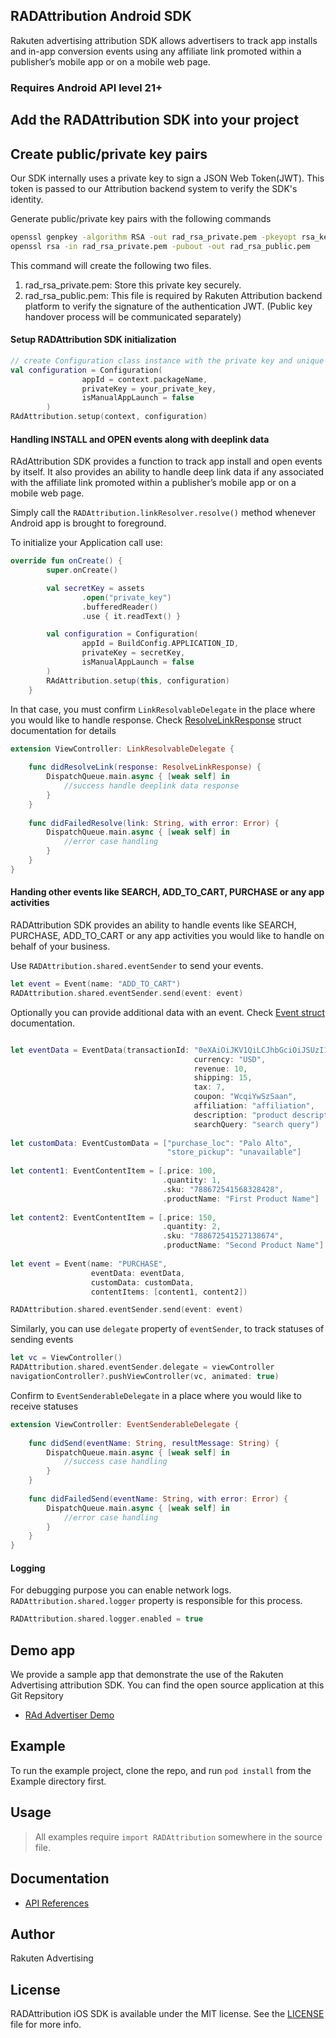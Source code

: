 ## RADAttribution Android SDK

Rakuten advertising attribution SDK allows advertisers to track app installs and in-app conversion events using any affiliate link promoted within a publisher’s mobile app or on a mobile web page.

### Requires Android API level 21+

## Add the RADAttribution SDK into your project

## Create public/private key pairs
Our SDK internally uses a private key to sign a JSON Web Token(JWT).
This token is passed to our Attribution backend system to verify the SDK's identity. 

Generate public/private key pairs with the following commands

```sh
openssl genpkey -algorithm RSA -out rad_rsa_private.pem -pkeyopt rsa_keygen_bits:256
openssl rsa -in rad_rsa_private.pem -pubout -out rad_rsa_public.pem
```
This command will create the following two files.
1. rad_rsa_private.pem: Store this private key securely.
2. rad_rsa_public.pem: This file is required by Rakuten Attribution backend platform to verify the signature of the authentication JWT. 
(Public key handover process will be communicated separately)

#### Setup RADAttribution SDK initialization


```kotlin
// create Configuration class instance with the private key and unique application id 
val configuration = Configuration(
                appId = context.packageName,
                privateKey = your_private_key,
                isManualAppLaunch = false
        )
RAdAttribution.setup(context, configuration)
```

#### Handling INSTALL and OPEN events along with deeplink data

RAdAttribution SDK provides a function to track app install and open events by itself. It also provides an ability to handle  deep link data if any associated with the affiliate link promoted within a publisher’s mobile app or on a mobile web page.

Simply call the `RADAttribution.linkResolver.resolve()` method whenever Android app is brought to foreground.

To initialize  your Application call use:
```kotlin
override fun onCreate() {
        super.onCreate()

        val secretKey = assets
                .open("private_key")
                .bufferedReader()
                .use { it.readText() }

        val configuration = Configuration(
                appId = BuildConfig.APPLICATION_ID,
                privateKey = secretKey,
                isManualAppLaunch = false
        )
        RAdAttribution.setup(this, configuration)
    }
```


In that case, you must confirm `LinkResolvableDelegate` in the place where you would like to handle response. Check [ResolveLinkResponse](https://rakuten-advertising-developers.github.io/RADAttribution-SDK-iOS/Structs/ResolveLinkResponse.html) struct documentation for details
```swift
extension ViewController: LinkResolvableDelegate {
    
    func didResolveLink(response: ResolveLinkResponse) {
        DispatchQueue.main.async { [weak self] in
            //success handle deeplink data response
        }
    }
    
    func didFailedResolve(link: String, with error: Error) {
        DispatchQueue.main.async { [weak self] in
            //error case handling
        }
    }
}
```

#### Handing other events like SEARCH, ADD_TO_CART, PURCHASE or any app activities

RADAttribution SDK provides an ability to handle events like SEARCH, PURCHASE, ADD_TO_CART or any app activities you would like to handle on behalf of your business. 

Use `RADAttribution.shared.eventSender` to send your events.

```swift
let event = Event(name: "ADD_TO_CART")
RADAttribution.shared.eventSender.send(event: event)
```

Optionally you can provide additional data with an event. Check [Event struct](https://rakuten-advertising-developers.github.io/RADAttribution-SDK-iOS/Structs/Event.html) documentation.

```swift

let eventData = EventData(transactionId: "0eXAiOiJKV1QiLCJhbGciOiJSUzI1NiJ",
                                         currency: "USD",
                                         revenue: 10,
                                         shipping: 15,
                                         tax: 7,
                                         coupon: "WcqiYwSzSaan",
                                         affiliation: "affiliation",
                                         description: "product description",
                                         searchQuery: "search query")
        
let customData: EventCustomData = ["purchase_loc": "Palo Alto",
                                   "store_pickup": "unavailable"]
        
let content1: EventContentItem = [.price: 100,
                                  .quantity: 1,
                                  .sku: "788672541568328428",
                                  .productName: "First Product Name"]
        
let content2: EventContentItem = [.price: 150,
                                  .quantity: 2,
                                  .sku: "788672541527138674",
                                  .productName: "Second Product Name"]
        
let event = Event(name: "PURCHASE",
                  eventData: eventData,
                  customData: customData,
                  contentItems: [content1, content2])

RADAttribution.shared.eventSender.send(event: event)

```

Similarly, you can use `delegate` property of `eventSender`, to track statuses of sending events
```swift
let vc = ViewController()
RADAttribution.shared.eventSender.delegate = viewController
navigationController?.pushViewController(vc, animated: true)
```
Confirm to `EventSenderableDelegate` in a place where you would like to receive statuses
```swift
extension ViewController: EventSenderableDelegate {
    
    func didSend(eventName: String, resultMessage: String) {
        DispatchQueue.main.async { [weak self] in
            //success case handling
        }
    }
    
    func didFailedSend(eventName: String, with error: Error) {
        DispatchQueue.main.async { [weak self] in
            //error case handling
        }
    }
}
```
#### Logging
For debugging purpose you can enable network logs. `RADAttribution.shared.logger` property is responsible for this process.
```swift
RADAttribution.shared.logger.enabled = true
```
## Demo app
We provide a sample app that demonstrate the use of the Rakuten Advertising attribution SDK. You can find the open source application at this Git Repsitory
* [RAd Advertiser Demo](https://github.com/Rakuten-Advertising-Developers/radadvertiser-demo-ios/)

## Example
To run the example project, clone the repo, and run `pod install` from the Example directory first.

## Usage
> All examples require `import RADAttribution` somewhere in the source file.

## Documentation
* [API References](https://rakuten-advertising-developers.github.io/RADAttribution-SDK-iOS/)


## Author
Rakuten Advertising

## License
RADAttribution iOS SDK is available under the MIT license. See the [LICENSE](https://github.com/Rakuten-Advertising-Developers/RADAttribution-SDK-iOS/blob/master/LICENSE) file for more info.

